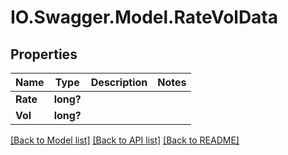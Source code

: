 # IO.Swagger.Model.RateVolData
## Properties

Name | Type | Description | Notes
------------ | ------------- | ------------- | -------------
**Rate** | **long?** |  | 
**Vol** | **long?** |  | 

[[Back to Model list]](../README.md#documentation-for-models) [[Back to API list]](../README.md#documentation-for-api-endpoints) [[Back to README]](../README.md)

